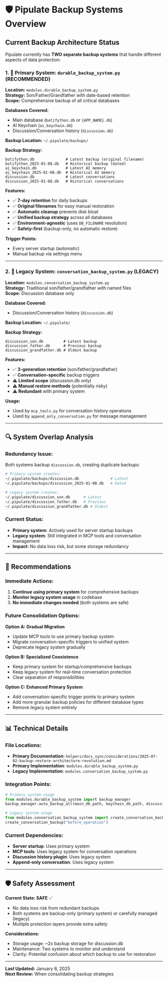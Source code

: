 # 🛡️ Pipulate Backup Systems Overview

## Current Backup Architecture Status

Pipulate currently has **TWO separate backup systems** that handle different aspects of data protection:

### 1. 🎯 **Primary System: `durable_backup_system.py`** (RECOMMENDED)

**Location:** `modules.durable_backup_system.py`  
**Strategy:** Son/Father/Grandfather with date-based retention  
**Scope:** Comprehensive backup of all critical databases

**Databases Covered:**
- Main database (`botifython.db` or `{APP_NAME}.db`)
- AI Keychain (`ai_keychain.db`) 
- Discussion/Conversation history (`discussion.db`)

**Backup Location:** `~/.pipulate/backups/`

**Backup Strategy:**
```
botifython.db              # Latest backup (original filename)
botifython_2025-01-08.db   # Historical backup (dated)
ai_keychain.db             # Latest AI memory
ai_keychain_2025-01-08.db  # Historical AI memory  
discussion.db              # Latest conversations  
discussion_2025-01-08.db   # Historical conversations
```

**Features:**
- ✅ **7-day retention** for daily backups
- ✅ **Original filenames** for easy manual restoration
- ✅ **Automatic cleanup** prevents disk bloat
- ✅ **Unified backup strategy** across all databases
- ✅ **Environment-agnostic** (uses `DB_FILENAME` resolution)
- ✅ **Safety-first** (backup-only, no automatic restore)

**Trigger Points:**
- Every server startup (automatic)
- Manual backup via settings menu

---

### 2. 🔄 **Legacy System: `conversation_backup_system.py`** (LEGACY)

**Location:** `modules.conversation_backup_system.py`  
**Strategy:** Traditional son/father/grandfather with named files  
**Scope:** Discussion database only

**Database Covered:**
- Discussion/Conversation history (`discussion.db`)

**Backup Location:** `~/.pipulate/`

**Backup Strategy:**
```
discussion_son.db         # Latest backup
discussion_father.db      # Previous backup  
discussion_grandfather.db # Oldest backup
```

**Features:**
- ✅ **3-generation retention** (son/father/grandfather)
- ✅ **Conversation-specific** backup triggers
- ⚠️ **Limited scope** (discussion.db only)
- ⚠️ **Manual restore methods** (potentially risky)
- ⚠️ **Redundant** with primary system

**Usage:**
- Used by `mcp_tools.py` for conversation history operations
- Used by `append_only_conversation.py` for message management

---

## 🔍 **System Overlap Analysis**

### **Redundancy Issue:**
Both systems backup `discussion.db`, creating duplicate backups:

```bash
# Primary system creates:
~/.pipulate/backups/discussion.db              # Latest
~/.pipulate/backups/discussion_2025-01-08.db   # Dated

# Legacy system creates:
~/.pipulate/discussion_son.db      # Latest
~/.pipulate/discussion_father.db   # Previous
~/.pipulate/discussion_grandfather.db # Oldest
```

### **Current Status:**
- **Primary system**: Actively used for server startup backups
- **Legacy system**: Still integrated in MCP tools and conversation management
- **Impact**: No data loss risk, but some storage redundancy

---

## 🎯 **Recommendations**

### **Immediate Actions:**
1. **Continue using primary system** for comprehensive backups
2. **Monitor legacy system usage** in codebase
3. **No immediate changes needed** (both systems are safe)

### **Future Consolidation Options:**

**Option A: Gradual Migration**
- Update MCP tools to use primary backup system
- Migrate conversation-specific triggers to unified system
- Deprecate legacy system gradually

**Option B: Specialized Coexistence**
- Keep primary system for startup/comprehensive backups
- Keep legacy system for real-time conversation protection
- Clear separation of responsibilities

**Option C: Enhanced Primary System**
- Add conversation-specific trigger points to primary system
- Add more granular backup policies for different database types
- Remove legacy system entirely

---

## 📊 **Technical Details**

### **File Locations:**
- **Primary Documentation**: `helpers/docs_sync/considerations/2025-07-02-backup-restore-architecture-revolution.md`
- **Primary Implementation**: `modules.durable_backup_system.py`
- **Legacy Implementation**: `modules.conversation_backup_system.py`

### **Integration Points:**
```python
# Primary system usage
from modules.durable_backup_system import backup_manager
backup_manager.auto_backup_all(main_db_path, keychain_db_path, discussion_db_path)

# Legacy system usage  
from modules.conversation_backup_system import create_conversation_backup
create_conversation_backup("before_operation")
```

### **Current Dependencies:**
- **Server startup**: Uses primary system
- **MCP tools**: Uses legacy system for conversation operations
- **Discussion history plugin**: Uses legacy system
- **Append-only conversation**: Uses legacy system

---

## 🛡️ **Safety Assessment**

**Current State: SAFE** ✅
- No data loss risk from redundant backups
- Both systems are backup-only (primary system) or carefully managed (legacy)
- Multiple protection layers provide extra safety

**Considerations:**
- Storage usage: ~2x backup storage for discussion.db
- Maintenance: Two systems to monitor and understand
- Clarity: Potential confusion about which backup to use for restoration

---

**Last Updated:** January 8, 2025  
**Next Review:** When consolidating backup strategies 